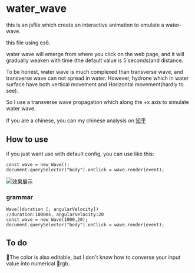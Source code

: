 # water_wave
this is an jsfile which create an interactive animation to emulate a water-wave.

this file using es6. 

water wave will emerge from where you click on the web page, and it will gradually weaken with time (the default value is 5 seconds)and distance.

To be honest, water wave is much complexed than transverse wave, and transverse wave can not spread in water. However, hydrone which in water surface have both vertical movement and Horizontal movement(hardly to see).

So I use a transverse wave propagation which along the +x axis to simulate water wave.

If you are a chinese, you can my chinese analysis on [知乎](https://www.zhihu.com/question/305185891/answer/548610049)

## How to use
if you just want use with default config, you can use like this:

    const wave = new Wave();
    document.querySelector("body").onClick = wave.render(event);

![效果展示](https://pic4.zhimg.com/50/v2-96ec56049de75a8fd8df55e68cccc43d_hd.jpg)

### grammar
    Wave([duration [, angularVelocity])
    //duration:1000ms, angularVelocity:20
    const wave = new Wave(1000,20);
    document.querySelector("body").onClick = wave.render(event);

## To do
The color is also editable, but I don't know how to converse your input value into numerical rgb.
    
